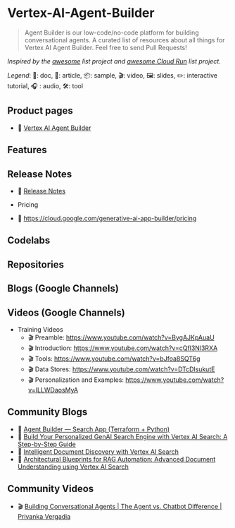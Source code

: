 # Vertex-AI-Agent-Builder
> Agent Builder is our low-code/no-code platform for building conversational agents.
> A curated list of resources about all things for Vertex AI Agent Builder. Feel free to send Pull Requests!

*Inspired by the [awesome](https://github.com/sindresorhus/awesome) list project and [awesome Cloud Run](https://github.com/steren/awesome-cloud-run) list project.*

*Legend*: 📙: doc, 📰: article, 📦: sample, 🎬: video, 🖼️: slides, ✏️: interactive tutorial, :headphones: : audio, 🛠️: tool

## Product pages

* 📙 [Vertex AI Agent Builder]([https://cloud.google.com/products/gemini](https://cloud.google.com/generative-ai-app-builder/docs/introduction))

## Features


## Release Notes
* 📙 [Release Notes]([https://cloud.google.com/gemini/docs/release-notes](https://cloud.google.com/generative-ai-app-builder/docs/release-notes))

* Pricing
* 📙 https://cloud.google.com/generative-ai-app-builder/pricing
  
## Codelabs

## Repositories

## Blogs (Google Channels)

## Videos (Google Channels)
* Training Videos
  * 🎬 Preamble: https://www.youtube.com/watch?v=BygAJKpAuaU
  * 🎬 Introduction: https://www.youtube.com/watch?v=cQfl3Nl3RXA
  * 🎬 Tools: https://www.youtube.com/watch?v=bJfoa8SQT6g
  * 🎬 Data Stores: https://www.youtube.com/watch?v=DTcDlsukutE
  * 🎬 Personalization and Examples: https://www.youtube.com/watch?v=ILLWDaosMyA



## Community Blogs
* 📰 [Agent Builder — Search App (Terraform + Python)](https://medium.com/google-cloud/vertex-search-and-conversation-364cdc591167)
* 📰 [Build Your Personalized GenAI Search Engine with Vertex AI Search: A Step-by-Step Guide](https://medium.com/google-cloud-for-startups/build-your-personalized-genai-search-engine-with-vertex-ai-search-a-step-by-step-guide-2a8c11c4a273)
* 📰 [Intelligent Document Discovery with Vertex AI Search](https://medium.com/google-cloud/vertex-search-and-conversation-364cdc591167)
* 📰 [Architectural Blueprints for RAG Automation: Advanced Document Understanding using Vertex AI Search]([https://medium.com/google-cloud/vertex-search-and-conversation-364cdc591167](https://medium.com/google-cloud/architectural-blueprints-for-rag-automation-advanced-document-understanding-using-vertex-ai-search-537ee9376847))

## Community Videos
* 🎬 [Building Conversational Agents | The Agent vs. Chatbot Difference | Priyanka Vergadia
](https://www.youtube.com/watch?v=z-gSUkLxUHY)
